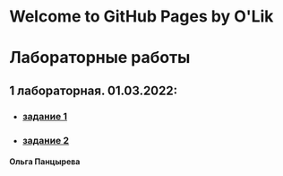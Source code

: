 
# Welcome to GitHub Pages by O'Lik

# Лабораторные работы
## 1 лабораторная. 01.03.2022:
* ### [задание 1](https://olyapancyreva.github.io/web/math.xml)
* ### [задание 2](https://olyapancyreva.github.io/web/svg.xml)


<h4 id="author" title="GossJS">Ольга Панцырева</h4>